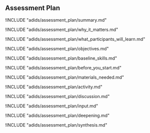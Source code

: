 
##  Assessment Plan

<!-- ![](content/images/capacity_assessment.png "") -->

!INCLUDE "adids/assessment_plan/summary.md"

<!-- Why The Topic Matters -->

!INCLUDE "adids/assessment_plan/why_it_matters.md"

<!--  What Participants Will Learn -->

!INCLUDE "adids/assessment_plan/what_participants_will_learn.md"

<!-- Objectives {.sidebar} -->

!INCLUDE "adids/assessment_plan/objectives.md"

<!-- Baseline Skills -->

!INCLUDE "adids/assessment_plan/baseline_skills.md"

<!-- Before you Start -->

!INCLUDE "adids/assessment_plan/before_you_start.md"

<!-- Materials Needed [stub] -->

!INCLUDE "adids/assessment_plan/materials_needed.md"

<!--Activity [stub] {.activity} -->

!INCLUDE "adids/assessment_plan/activity.md"

<!--Discussion [stub] -->

!INCLUDE "adids/assessment_plan/discussion.md"

<!-- Input -->

!INCLUDE "adids/assessment_plan/input.md"

<!-- Deepening -->

!INCLUDE "adids/assessment_plan/deepening.md"

<!--Synthesis [stub] {.synthesis} -->

!INCLUDE "adids/assessment_plan/synthesis.md"
